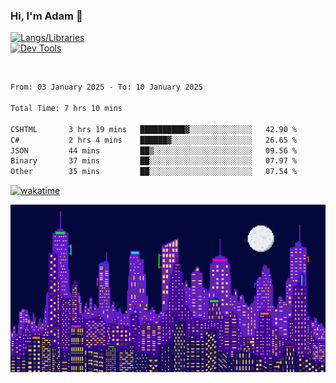 ### Hi, I'm Adam 👋

[![Langs/Libraries](https://skillicons.dev/icons?i=cs,dotnet,js,css,html,sass,ts,jquery,bootstrap)](https://skillicons.dev)
<br/>
[![Dev Tools](https://skillicons.dev/icons?i=git,github,githubactions,visualstudio)](https://skillicons.dev)

<br/>

<!--START_SECTION:waka-->

```txt
From: 03 January 2025 - To: 10 January 2025

Total Time: 7 hrs 10 mins

CSHTML       3 hrs 19 mins   ██████████▓░░░░░░░░░░░░░░   42.90 %
C#           2 hrs 4 mins    ██████▓░░░░░░░░░░░░░░░░░░   26.65 %
JSON         44 mins         ██▒░░░░░░░░░░░░░░░░░░░░░░   09.56 %
Binary       37 mins         ██░░░░░░░░░░░░░░░░░░░░░░░   07.97 %
Other        35 mins         ██░░░░░░░░░░░░░░░░░░░░░░░   07.54 %
```

<!--END_SECTION:waka-->

[![wakatime](https://wakatime.com/badge/user/2234bda2-efd3-47c5-8724-79108edfe9aa.svg)](https://wakatime.com/@2234bda2-efd3-47c5-8724-79108edfe9aa)

![Pixelated city at night](./media/city.gif)
